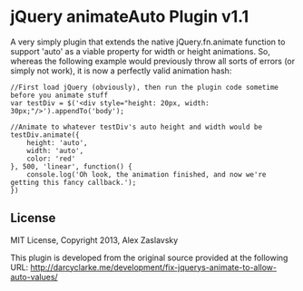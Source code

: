 jQuery animateAuto Plugin v1.1
=============

A very simply plugin that extends the native jQuery.fn.animate function to support 'auto' as a viable property for width or height animations.  So, whereas the following example would previously throw all sorts of errors (or simply not work), it is now a perfectly valid animation hash:

	//First load jQuery (obviously), then run the plugin code sometime before you animate stuff
	var testDiv = $('<div style="height: 20px, width: 30px;"/>').appendTo('body');

	//Animate to whatever testDiv's auto height and width would be
	testDiv.animate({
		height: 'auto',
		width: 'auto',
		color: 'red'
	}, 500, 'linear', function() {
		console.log('Oh look, the animation finished, and now we're getting this fancy callback.');
	})

License
------------
MIT License, Copyright 2013, Alex Zaslavsky

This plugin is developed from the original source provided at the following URL:
http://darcyclarke.me/development/fix-jquerys-animate-to-allow-auto-values/